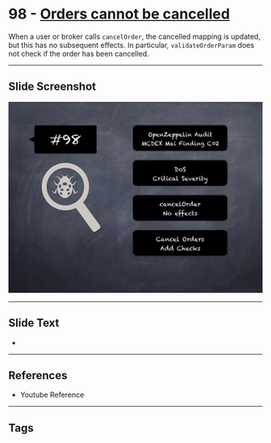 
# 98 - [Orders cannot be cancelled](./Orders%20cannot%20be%20cancelled.md)

 When a user or broker calls `cancelOrder`, the cancelled mapping is updated, but this has no subsequent effects. In particular, `validateOrderParam` does not check if the order has been cancelled.


___
## Slide Screenshot
![098.png](../../images/7.%20Audit%20Findings%20101/098.png)
___
## Slide Text
- 
___
## References
- Youtube Reference
___
## Tags
